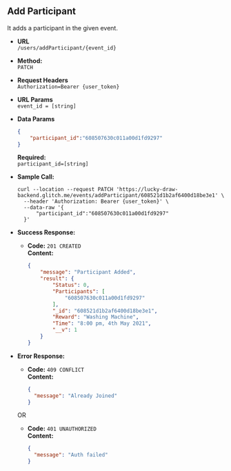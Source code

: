 **Add Participant**
----
  It adds a participant in the given event.

* **URL**  
  `/users/addParticipant/{event_id}`

* **Method:**  
  `PATCH` 
  
*  **Request Headers**  
  `Authorization=Bearer {user_token}` 
  
*  **URL Params**  
    `event_id = [string]`

* **Data Params**

  ```json
  {
      "participant_id":"608507630c011a00d1fd9297"
  }
  ```
  **Required:**  
  `participant_id=[string]`
   
   
* **Sample Call:**
  ```curl
  curl --location --request PATCH 'https://lucky-draw-backend.glitch.me/events/addParticipant/608521d1b2af6400d18be3e1' \
    --header 'Authorization: Bearer {user_token}' \
    --data-raw '{
        "participant_id":"608507630c011a00d1fd9297"
    }'
  ```
   
* **Success Response:**

  * **Code:** `201 CREATED` <br />
    **Content:**  
    ```json
    {
        "message": "Participant Added",
        "result": {
            "Status": 0,
            "Participants": [
                "608507630c011a00d1fd9297"
            ],
            "_id": "608521d1b2af6400d18be3e1",
            "Reward": "Washing Machine",
            "Time": "8:00 pm, 4th May 2021",
            "__v": 1
        }
    }
    ```
 
* **Error Response:**

  * **Code:** `409 CONFLICT` <br />
    **Content:**  
    ```json
    {
      "message": "Already Joined"
    }
    ```
  OR

  * **Code:** `401 UNAUTHORIZED` <br />
    **Content:**  
    ```json
    {
      "message": "Auth failed"
    }
    ```
   
    
   

